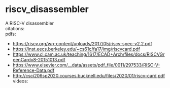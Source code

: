 # riscv_disassembler
A RISC-V disassembler <br />
citations: <br />
pdfs:
* https://riscv.org/wp-content/uploads/2017/05/riscv-spec-v2.2.pdf
* https://inst.eecs.berkeley.edu/~cs61c/fa17/img/riscvcard.pdf
* https://www.cl.cam.ac.uk/teaching/1617/ECAD+Arch/files/docs/RISCVGreenCardv8-20151013.pdf
* https://www.elsevier.com/__data/assets/pdf_file/0011/297533/RISC-V-Reference-Data.pdf
* http://csci206sp2020.courses.bucknell.edu/files/2020/01/riscv-card.pdf
videos:
